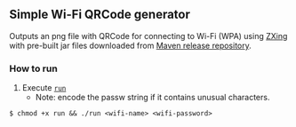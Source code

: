 ## Simple Wi-Fi QRCode generator
Outputs an png file with QRCode for connecting to Wi-Fi (WPA) using [ZXing](https://github.com/zxing/zxing) with pre-built jar files downloaded from [Maven release repository](https://repo1.maven.org/maven2/com/google/zxing/).

### How to run
1. Execute [`run`](run)
   - Note: encode the passw string if it contains unusual characters.
```
$ chmod +x run && ./run <wifi-name> <wifi-password>
```
